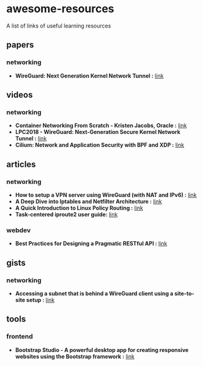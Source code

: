 # awesome-resources
A list of links of useful learning resources

## papers
### networking
- **WireGuard: Next Generation Kernel Network Tunnel :** [link](https://www.wireguard.com/papers/wireguard.pdf)

## videos
### networking
- **Container Networking From Scratch - Kristen Jacobs, Oracle :** [link](https://youtu.be/6v_BDHIgOY8)
- **LPC2018 - WireGuard: Next-Generation Secure Kernel Network Tunnel :** [link](https://youtu.be/CejbCQ5wS7Q)
- **Cilium: Network and Application Security with BPF and XDP :** [link](https://youtu.be/ilKlmTDdFgk)

## articles
### networking
- **How to setup a VPN server using WireGuard (with NAT and IPv6) :** [link](https://angristan.xyz/2019/01/how-to-setup-vpn-server-wireguard-nat-ipv6/)
- **A Deep Dive into Iptables and Netfilter Architecture :** [link](https://www.digitalocean.com/community/tutorials/a-deep-dive-into-iptables-and-netfilter-architecture)
- **A Quick Introduction to Linux Policy Routing :** [link](https://blog.scottlowe.org/2013/05/29/a-quick-introduction-to-linux-policy-routing/)
- **Task-centered iproute2 user guide:** [link](https://www.baturin.org/docs/iproute2)
### webdev
- **Best Practices for Designing a Pragmatic RESTful API :** [link](https://www.vinaysahni.com/best-practices-for-a-pragmatic-restful-api)

## gists
### networking
- **Accessing a subnet that is behind a WireGuard client using a site-to-site setup :** [link](https://gist.github.com/insdavm/b1034635ab23b8839bf957aa406b5e39)

## tools
### frontend
- **Bootstrap Studio - A powerful desktop app for creating responsive websites using the Bootstrap framework :** [link](https://bootstrapstudio.io/)
